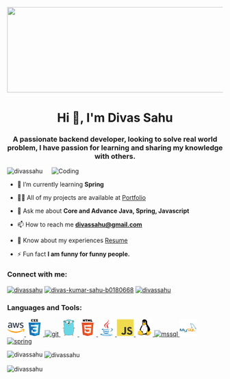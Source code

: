 <img width="1200" height="200" src="https://static.vecteezy.com/system/resources/previews/002/949/141/non_2x/programming-code-coding-or-hacker-background-vector.jpg">
<h1 align="center">Hi 👋, I'm Divas Sahu</h1>
<h3 align="center">A passionate backend developer, looking to solve real world problem, I have passion for learning and sharing my knowledge with others.</h3>
<img align="right" alt="Coding" width="400" src="https://c.tenor.com/qJ5evVs-_uUAAAAC/coding.gif">

<p align="left"> <img src="https://komarev.com/ghpvc/?username=divassahu&label=Profile%20views&color=0e75b6&style=flat" alt="divassahu" /> </p>

- 🌱 I’m currently learning **Spring**

- 👨‍💻 All of my projects are available at [Portfolio](divassahu.github.io)

- 💬 Ask me about **Core and Advance Java, Spring, Javascript**

- 📫 How to reach me **divassahu@gmail.com**

- 📄 Know about my experiences [Resume](https://drive.google.com/file/d/1cLSbShEwJ2IeB4hYob7bZyg-m-2MqPjo/view?usp=sharing)

- ⚡ Fun fact **I am funny for funny people.**

<h3 align="left">Connect with me:</h3>
<p align="left">
<a href="https://twitter.com/divassahu" target="blank"><img align="center" src="https://raw.githubusercontent.com/rahuldkjain/github-profile-readme-generator/master/src/images/icons/Social/twitter.svg" alt="divassahu" height="30" width="40" /></a>
<a href="https://linkedin.com/in/divas-kumar-sahu-b0180668" target="blank"><img align="center" src="https://raw.githubusercontent.com/rahuldkjain/github-profile-readme-generator/master/src/images/icons/Social/linked-in-alt.svg" alt="divas-kumar-sahu-b0180668" height="30" width="40" /></a>
<a href="https://auth.geeksforgeeks.org/user/divassahu" target="blank"><img align="center" src="https://raw.githubusercontent.com/rahuldkjain/github-profile-readme-generator/master/src/images/icons/Social/geeks-for-geeks.svg" alt="divassahu" height="30" width="40" /></a>
</p>

<h3 align="left">Languages and Tools:</h3>
<p align="left"> <a href="https://aws.amazon.com" target="_blank" rel="noreferrer"> <img src="https://raw.githubusercontent.com/devicons/devicon/master/icons/amazonwebservices/amazonwebservices-original-wordmark.svg" alt="aws" width="40" height="40"/> </a> <a href="https://www.w3schools.com/css/" target="_blank" rel="noreferrer"> <img src="https://raw.githubusercontent.com/devicons/devicon/master/icons/css3/css3-original-wordmark.svg" alt="css3" width="40" height="40"/> </a> <a href="https://git-scm.com/" target="_blank" rel="noreferrer"> <img src="https://www.vectorlogo.zone/logos/git-scm/git-scm-icon.svg" alt="git" width="40" height="40"/> </a> <a href="https://golang.org" target="_blank" rel="noreferrer"> <img src="https://raw.githubusercontent.com/devicons/devicon/master/icons/go/go-original.svg" alt="go" width="40" height="40"/> </a> <a href="https://www.w3.org/html/" target="_blank" rel="noreferrer"> <img src="https://raw.githubusercontent.com/devicons/devicon/master/icons/html5/html5-original-wordmark.svg" alt="html5" width="40" height="40"/> </a> <a href="https://www.java.com" target="_blank" rel="noreferrer"> <img src="https://raw.githubusercontent.com/devicons/devicon/master/icons/java/java-original.svg" alt="java" width="40" height="40"/> </a> <a href="https://developer.mozilla.org/en-US/docs/Web/JavaScript" target="_blank" rel="noreferrer"> <img src="https://raw.githubusercontent.com/devicons/devicon/master/icons/javascript/javascript-original.svg" alt="javascript" width="40" height="40"/> </a> <a href="https://www.linux.org/" target="_blank" rel="noreferrer"> <img src="https://raw.githubusercontent.com/devicons/devicon/master/icons/linux/linux-original.svg" alt="linux" width="40" height="40"/> </a> <a href="https://www.microsoft.com/en-us/sql-server" target="_blank" rel="noreferrer"> <img src="https://www.svgrepo.com/show/303229/microsoft-sql-server-logo.svg" alt="mssql" width="40" height="40"/> </a> <a href="https://www.mysql.com/" target="_blank" rel="noreferrer"> <img src="https://raw.githubusercontent.com/devicons/devicon/master/icons/mysql/mysql-original-wordmark.svg" alt="mysql" width="40" height="40"/> </a> <a href="https://spring.io/" target="_blank" rel="noreferrer"> <img src="https://www.vectorlogo.zone/logos/springio/springio-icon.svg" alt="spring" width="40" height="40"/> </a> </p>

<p><img align="left" src="https://github-readme-stats.vercel.app/api/top-langs?username=divassahu&show_icons=true&locale=en&layout=compact" alt="divassahu" /></p>

<p>&nbsp;<img align="center" src="https://github-readme-stats.vercel.app/api?username=divassahu&show_icons=true&locale=en" alt="divassahu" /></p>

<p><img align="center" src="https://github-readme-streak-stats.herokuapp.com/?user=divassahu&" alt="divassahu" /></p>
